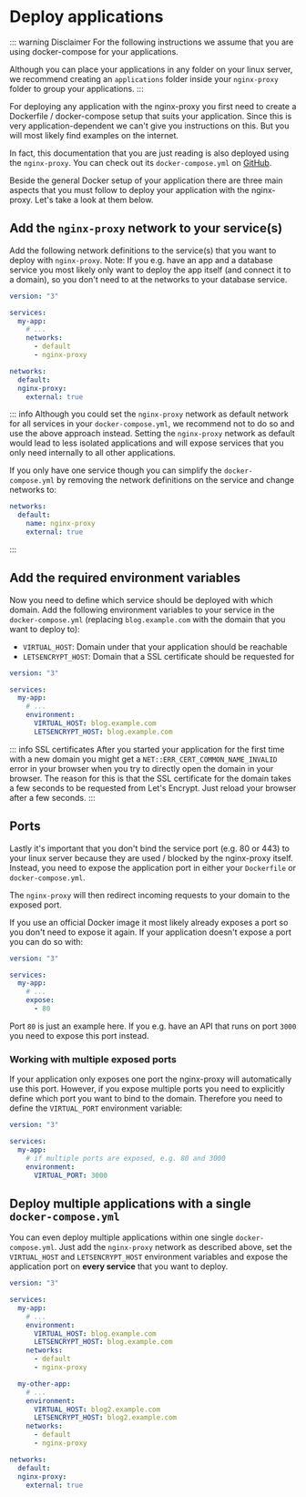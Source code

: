 # Deploy applications

::: warning Disclaimer
For the following instructions we assume that you are using docker-compose for your applications.

Although you can place your applications in any folder on your linux server, we recommend creating an `applications` folder inside your `nginx-proxy` folder to group your applications.
:::

For deploying any application with the nginx-proxy you first need to create a Dockerfile / docker-compose setup that suits your application. Since this is very application-dependent we can't give you instructions on this. But you will most likely find examples on the internet.

In fact, this documentation that you are just reading is also deployed using the `nginx-proxy`. You can check out its `docker-compose.yml` on [GitHub](https://github.com/larsrickert/nginx-proxy/blob/main/docker-compose.yml).

Beside the general Docker setup of your application there are three main aspects that you must follow to deploy your application with the nginx-proxy. Let's take a look at them below.

## Add the `nginx-proxy` network to your service(s)

Add the following network definitions to the service(s) that you want to deploy with `nginx-proxy`. Note: If you e.g. have an app and a database service you most likely only want to deploy the app itself (and connect it to a domain), so you don't need to at the networks to your database service.

```yaml
version: "3"

services:
  my-app:
    # ...
    networks:
      - default
      - nginx-proxy

networks:
  default:
  nginx-proxy:
    external: true
```

::: info
Although you could set the `nginx-proxy` network as default network for all services in your `docker-compose.yml`, we recommend not to do so and use the above approach instead. Setting the `nginx-proxy` network as default would lead to less isolated applications and will expose services that you only need internally to all other applications.

If you only have one service though you can simplify the `docker-compose.yml` by removing the network definitions on the service and change networks to:

```yaml
networks:
  default:
    name: nginx-proxy
    external: true
```

:::

## Add the required environment variables

Now you need to define which service should be deployed with which domain. Add the following environment variables to your service in the `docker-compose.yml` (replacing `blog.example.com` with the domain that you want to deploy to):

- `VIRTUAL_HOST`: Domain under that your application should be reachable
- `LETSENCRYPT_HOST`: Domain that a SSL certificate should be requested for

```yaml
version: "3"

services:
  my-app:
    # ...
    environment:
      VIRTUAL_HOST: blog.example.com
      LETSENCRYPT_HOST: blog.example.com
```

::: info SSL certificates
After you started your application for the first time with a new domain you might get a `NET::ERR_CERT_COMMON_NAME_INVALID` error in your browser when you try to directly open the domain in your browser. The reason for this is that the SSL certificate for the domain takes a few seconds to be requested from Let's Encrypt. Just reload your browser after a few seconds.
:::

## Ports

Lastly it's important that you don't bind the service port (e.g. 80 or 443) to your linux server because they are used / blocked by the nginx-proxy itself.
Instead, you need to expose the application port in either your `Dockerfile` or `docker-compose.yml`.

The `nginx-proxy` will then redirect incoming requests to your domain to the exposed port.

If you use an official Docker image it most likely already exposes a port so you don't need to expose it again. If your application doesn't expose a port you can do so with:

```yaml
version: "3"

services:
  my-app:
    # ...
    expose:
      - 80
```

Port `80` is just an example here. If you e.g. have an API that runs on port `3000` you need to expose this port instead.

### Working with multiple exposed ports

If your application only exposes one port the nginx-proxy will automatically use this port. However, if you expose multiple ports you need to explicitly define which port you want to bind to the domain. Therefore you need to define the `VIRTUAL_PORT` environment variable:

```yaml
version: "3"

services:
  my-app:
    # if multiple ports are exposed, e.g. 80 and 3000
    environment:
      VIRTUAL_PORT: 3000
```

## Deploy multiple applications with a single `docker-compose.yml`

You can even deploy multiple applications within one single `docker-compose.yml`. Just add the `nginx-proxy` network as described above, set the `VIRTUAL_HOST` and `LETSENCRYPT_HOST` environment variables and expose the application port on **every service** that you want to deploy.

```yaml
version: "3"

services:
  my-app:
    # ...
    environment:
      VIRTUAL_HOST: blog.example.com
      LETSENCRYPT_HOST: blog.example.com
    networks:
      - default
      - nginx-proxy

  my-other-app:
    # ...
    environment:
      VIRTUAL_HOST: blog2.example.com
      LETSENCRYPT_HOST: blog2.example.com
    networks:
      - default
      - nginx-proxy

networks:
  default:
  nginx-proxy:
    external: true
```

